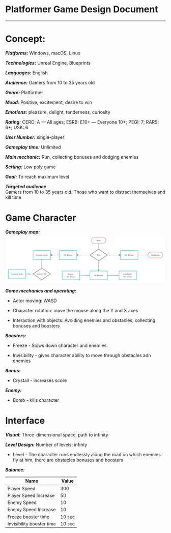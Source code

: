 # Platformer Game Design Document
---
# Concept:

***Platforms:***  Windows, macOS, Linux

***Technologies:*** Unreal Engine, Blueprints

***Languages:***  English

***Audience:*** Gamers from 10 to 35 years old

***Genre:*** Platformer

***Mood:*** Positive, excitement, desire to win 

***Emotions:***  pleasure, delight, tenderness, curiosity

***Rating:***  CERO: A — All ages; ESRB: E10+ — Everyone 10+; PEGI: 7; RARS: 6+; USK: 6

***User Number:***  single-player

***Gameplay time:***  Unlimited 

***Main mechanic:***  Run, collecting bonuses and dodging enemies

***Setting:***   Low poly game 

***Goal:*** To reach maximum level
 
***Targeted audience***  
Gamers from 10 to 35 years old.
Those who want to distract themselves and kill time

# Game Character 

***Gameplay map:*** 
![Gameplay map](GameMap.png "Описание будет тут")​

***Game mechanics and operating:*** 

- Actor moving: WASD

- Character rotation: move the mouse along the Y and X axes

- Interaction with objects: Avoiding enemies and obstacles, collecting bonuses and boosters

***Boosters:***

- Freeze - Slows down character and enemies

- Invisibility - gives character ability to move through obstacles adn enemies

***Bonus:***

- Crystall - increases score

***Enemy:***

- Bomb - kills character

  
# Interface 

***Visual:***
Three-dimensional space, path to infinity

***Level Design:***
Number of levels: infinty
- Level - The character runs endlessly along the road on which enemies fly at him, there are obstacles bonuses and boosters

***Balance:***

Name | Value |
---|---|
Player Speed | 300 | 
Player Speed Increase | 50 | 
Enemy Speed | 10 |
Enemy Speed Increase | 10 | 
Freeze booster time | 10 sec |
Invisibility booster time | 10 sec |


